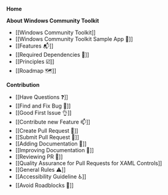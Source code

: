 **Home**

**About Windows Community Toolkit**

* [[Windows Community Toolkit]]
* [[Windows Community Toolkit Sample App 📱]]
* [[Features 📬]]
* [[Required Dependencies 📌]]
* [[Principles ☑️]]
* [[Roadmap 🗺]]


**Contribution**

* [[Have Questions ❓]]
* [[Find and Fix Bug 🐛]]
* [[Good First Issue 👌]]
* [[Contribute new Feature 📫]]
* [[Create Pull Request 🚀]]
* [[Submit Pull Request 🚀]]
* [[Adding Documentation 📃]]
* [[Improving Documentation 📃]]
* [[Reviewing PR 📖]]
* [[Quality Assurance for Pull Requests for XAML Controls]]
* [[General Rules ⚠️]]
* [[Accessibility Guideline ♿]]
* [[Avoid Roadblocks 🚧]]